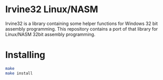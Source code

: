 # Irvine32 Linux/NASM
Irvine32 is a library containing some helper functions for Windows 32
bit assembly programming. This repository contains a port of that library
for Linux/NASM 32bit assembly programming.

# Installing
```bash
make
make install
```
